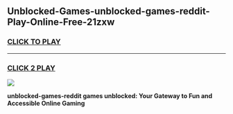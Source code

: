 
## Unblocked-Games-unblocked-games-reddit-Play-Online-Free-21zxw
<h3>
<a href="https://premium76.site?title=unblocked-games-reddit&ref=26A">CLICK TO PLAY</a></h3>
<hr>

<h3>
<a href="https://premium76.site?title=unblocked-games-reddit&ref=26A">CLICK 2 PLAY</a>
  
</h3>

<a href="https://premium76.site?title=unblocked-games-reddit&ref=26A"><img src="https://clearcache.store/games.png"></a>


**unblocked-games-reddit games unblocked: Your Gateway to Fun and Accessible Online Gaming**
